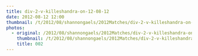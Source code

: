 ```yaml
---
title: div-2-v-killeshandra-on-12-08-12
date: 2012-08-12 12:00
thumbnail: /t/2012/08/shannongaels/2012Matches/div-2-v-killeshandra-on-12-08-12/002.jpg
photos:
  - original: /2012/08/shannongaels/2012Matches/div-2-v-killeshandra-on-12-08-12/002.jpg
    thumbnail: /t/2012/08/shannongaels/2012Matches/div-2-v-killeshandra-on-12-08-12/002.jpg
    title: 002
---
```

